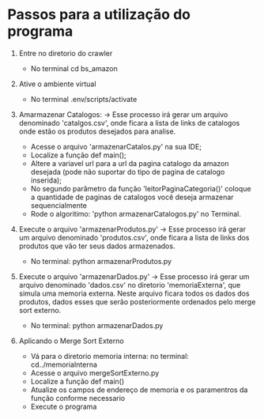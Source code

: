 # Passos para a utilização do programa

1. Entre no diretorio do crawler
    - No terminal
        cd bs_amazon

2. Ative o ambiente virtual
    - No terminal
        .env/scripts/activate

3. Amarmazenar Catalogos:
    -> Esse processo irá gerar um arquivo denominado 'catalgos.csv', onde ficara a lista de links de catalogos onde estão os produtos desejados para analise.

    - Acesse o arquivo 'armazenarCatalos.py' na sua IDE;
    - Localize a função def main();
    - Altere a variavel url para a url da pagina catalogo da amazon desejada (pode não suportar do tipo de pagina de catalogo inserida);
    - No segundo parâmetro da função 'leitorPaginaCategoria()' coloque a quantidade de paginas de catalogos você deseja armazenar sequencialmente
    - Rode o algoritimo: 'python armazenarCatalogos.py' no Terminal.

4. Execute o arquivo 'armazenarProdutos.py'
    -> Esse processo irá gerar um arquivo denominado 'produtos.csv', onde ficara a lista de links dos produtos que vão ter seus dados armazenados.

    - No terminal:
        python armazenarProdutos.py

5. Execute o arquivo 'armazenarDados.py'
    -> Esse processo irá gerar um arquivo denominado 'dados.csv' no diretorio 'memoriaExterna', que simula uma memoria externa. Neste arquivo ficara todos os dados dos produtos, dados esses que serão posteriormente ordenados pelo merge sort externo.

    - No terminal:
        python armazenarDados.py

6. Aplicando o Merge Sort Externo

    - Vá para o diretorio memoria interna:
        no terminal: cd../memoriaInterna
    - Acesse o arquivo mergeSortExterno.py
    - Localize a função def main()
    - Atualize os campos de endereço de memoria e os paramentros da função conforme necessario
    - Execute o programa
